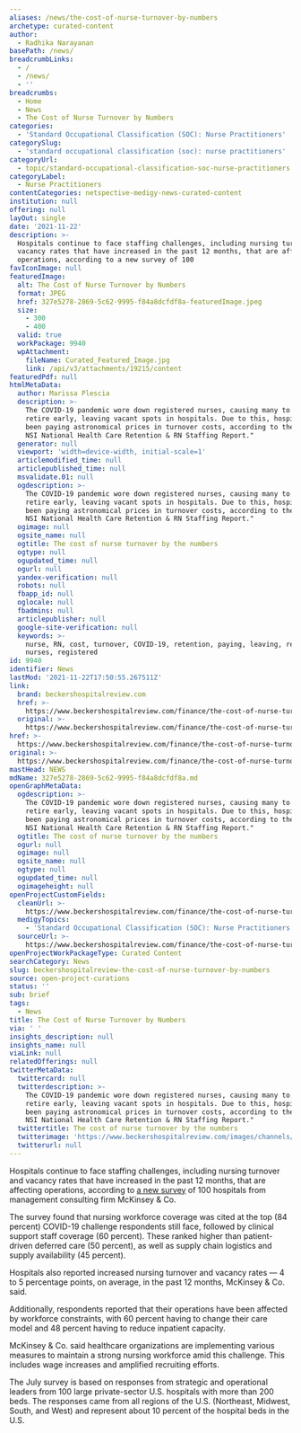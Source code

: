 ```yaml
---
aliases: /news/the-cost-of-nurse-turnover-by-numbers
archetype: curated-content
author:
  - Radhika Narayanan
basePath: /news/
breadcrumbLinks:
  - /
  - /news/
  - ''
breadcrumbs:
  - Home
  - News
  - The Cost of Nurse Turnover by Numbers
categories:
  - 'Standard Occupational Classification (SOC): Nurse Practitioners'
categorySlug:
  - 'standard occupational classification (soc): nurse practitioners'
categoryUrl:
  - topic/standard-occupational-classification-soc-nurse-practitioners
categoryLabel:
  - Nurse Practitioners
contentCategories: netspective-medigy-news-curated-content
institution: null
offering: null
layOut: single
date: '2021-11-22'
description: >-
  Hospitals continue to face staffing challenges, including nursing turnover and
  vacancy rates that have increased in the past 12 months, that are affecting
  operations, according to a new survey of 100 
favIconImage: null
featuredImage:
  alt: The Cost of Nurse Turnover by Numbers
  format: JPEG
  href: 327e5278-2869-5c62-9995-f84a8dcfdf8a-featuredImage.jpeg
  size:
    - 300
    - 400
  valid: true
  workPackage: 9940
  wpAttachment:
    fileName: Curated_Featured_Image.jpg
    link: /api/v3/attachments/19215/content
featuredPdf: null
htmlMetaData:
  author: Marissa Plescia
  description: >-
    The COVID-19 pandemic wore down registered nurses, causing many to leave and
    retire early, leaving vacant spots in hospitals. Due to this, hospitals have
    been paying astronomical prices in turnover costs, according to the "2021
    NSI National Health Care Retention & RN Staffing Report."
  generator: null
  viewport: 'width=device-width, initial-scale=1'
  articlemodified_time: null
  articlepublished_time: null
  msvalidate.01: null
  ogdescription: >-
    The COVID-19 pandemic wore down registered nurses, causing many to leave and
    retire early, leaving vacant spots in hospitals. Due to this, hospitals have
    been paying astronomical prices in turnover costs, according to the "2021
    NSI National Health Care Retention & RN Staffing Report."
  ogimage: null
  ogsite_name: null
  ogtitle: The cost of nurse turnover by the numbers
  ogtype: null
  ogupdated_time: null
  ogurl: null
  yandex-verification: null
  robots: null
  fbapp_id: null
  oglocale: null
  fbadmins: null
  articlepublisher: null
  google-site-verification: null
  keywords: >-
    nurse, RN, cost, turnover, COVID-19, retention, paying, leaving, registered
    nurses, registered
id: 9940
identifier: News
lastMod: '2021-11-22T17:50:55.267511Z'
link:
  brand: beckershospitalreview.com
  href: >-
    https://www.beckershospitalreview.com/finance/the-cost-of-nurse-turnover-by-the-numbers.html
  original: >-
    https://www.beckershospitalreview.com/finance/the-cost-of-nurse-turnover-by-the-numbers.html
href: >-
  https://www.beckershospitalreview.com/finance/the-cost-of-nurse-turnover-by-the-numbers.html
original: >-
  https://www.beckershospitalreview.com/finance/the-cost-of-nurse-turnover-by-the-numbers.html
mastHead: NEWS
mdName: 327e5278-2869-5c62-9995-f84a8dcfdf8a.md
openGraphMetaData:
  ogdescription: >-
    The COVID-19 pandemic wore down registered nurses, causing many to leave and
    retire early, leaving vacant spots in hospitals. Due to this, hospitals have
    been paying astronomical prices in turnover costs, according to the "2021
    NSI National Health Care Retention & RN Staffing Report."
  ogtitle: The cost of nurse turnover by the numbers
  ogurl: null
  ogimage: null
  ogsite_name: null
  ogtype: null
  ogupdated_time: null
  ogimageheight: null
openProjectCustomFields:
  cleanUrl: >-
    https://www.beckershospitalreview.com/finance/the-cost-of-nurse-turnover-by-the-numbers.html
  medigyTopics:
    - 'Standard Occupational Classification (SOC): Nurse Practitioners'
  sourceUrl: >-
    https://www.beckershospitalreview.com/finance/the-cost-of-nurse-turnover-by-the-numbers.html
openProjectWorkPackageType: Curated Content
searchCategory: News
slug: beckershospitalreview-the-cost-of-nurse-turnover-by-numbers
source: open-project-curations
status: ''
sub: brief
tags:
  - News
title: The Cost of Nurse Turnover by Numbers
via: ' '
insights_description: null
insights_name: null
viaLink: null
relatedOfferings: null
twitterMetaData:
  twittercard: null
  twitterdescription: >-
    The COVID-19 pandemic wore down registered nurses, causing many to leave and
    retire early, leaving vacant spots in hospitals. Due to this, hospitals have
    been paying astronomical prices in turnover costs, according to the "2021
    NSI National Health Care Retention & RN Staffing Report."
  twittertitle: The cost of nurse turnover by the numbers
  twitterimage: 'https://www.beckershospitalreview.com/images/channels/finance/2.jpg'
  twitterurl: null
---
```

<p>Hospitals continue to face staffing challenges, including nursing turnover and vacancy rates that have increased in the past 12 months, that are affecting operations, according to <a href="https://www.mckinsey.com/industries/healthcare-systems-and-services/our-insights/increased-workforce-turnover-and-pressures-straining-provider-operations">a new survey</a> of 100 hospitals from management consulting firm McKinsey &amp; Co.&nbsp;</p><p>The survey found that nursing workforce coverage was cited at the top (84 percent) COVID-19 challenge respondents still face, followed by clinical support staff coverage (60 percent). These ranked higher than patient-driven deferred care (50 percent), as well as supply chain logistics and supply availability (45 percent).</p><p>Hospitals also reported increased nursing turnover and vacancy rates — 4 to 5 percentage points, on average, in the past 12 months, McKinsey &amp; Co. said.</p><p>Additionally, respondents reported that their operations have been affected by workforce constraints, with 60 percent having to change their care model and 48 percent having to reduce inpatient capacity.</p><p>McKinsey &amp; Co. said healthcare organizations are implementing various measures to maintain a strong nursing workforce amid this challenge. This includes wage increases and amplified recruiting efforts.</p><p>The July survey is based on responses from strategic and operational leaders from 100 large private-sector U.S. hospitals with more than 200 beds. The responses came from all regions of the U.S. (Northeast, Midwest, South, and West) and represent about 10 percent of the hospital beds in the U.S.</p>